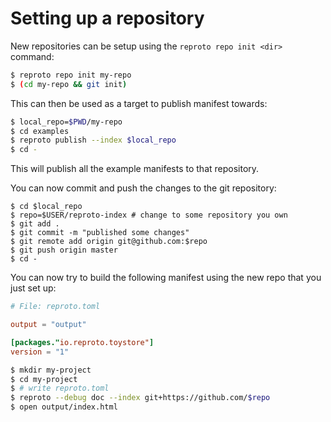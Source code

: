 # Setting up a repository

New repositories can be setup using the `reproto repo init <dir>` command:

```bash
$ reproto repo init my-repo
$ (cd my-repo && git init)
```

This can then be used as a target to publish manifest towards:

```bash
$ local_repo=$PWD/my-repo
$ cd examples
$ reproto publish --index $local_repo
$ cd -
```

This will publish all the example manifests to that repository.

You can now commit and push the changes to the git repository:

```
$ cd $local_repo
$ repo=$USER/reproto-index # change to some repository you own
$ git add .
$ git commit -m "published some changes"
$ git remote add origin git@github.com:$repo
$ git push origin master
$ cd -
```

You can now try to build the following manifest using the new repo that you just set up:

```toml
# File: reproto.toml

output = "output"

[packages."io.reproto.toystore"]
version = "1"
```

```bash
$ mkdir my-project
$ cd my-project
$ # write reproto.toml
$ reproto --debug doc --index git+https://github.com/$repo
$ open output/index.html
```
